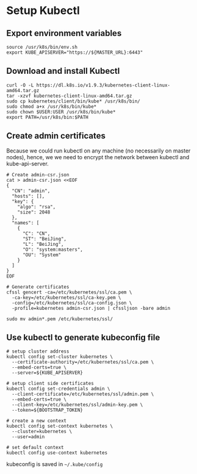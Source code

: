 # Setup Kubectl

## Export environment variables
```shell
source /usr/k8s/bin/env.sh
export KUBE_APISERVER="https://${MASTER_URL}:6443"
```
## Download and install Kubectl
```shell
curl -O -L https://dl.k8s.io/v1.9.3/kubernetes-client-linux-amd64.tar.gz 
tar -xzvf kubernetes-client-linux-amd64.tar.gz
sudo cp kubernetes/client/bin/kube* /usr/k8s/bin/
sudo chmod a+x /usr/k8s/bin/kube*
sudo chown $USER:USER /usr/k8s/bin/kube*
export PATH=/usr/k8s/bin:$PATH
```

## Create admin certificates

Because we could run kubectl on any machine (no necessarily on master nodes), hence, we we need to encrypt the network between kubectl and kube-api-server. 


```shell
# Create admin-csr.json
cat > admin-csr.json <<EOF
{
  "CN": "admin",
  "hosts": [],
  "key": {
    "algo": "rsa",
    "size": 2048
  },
  "names": [
    {
      "C": "CN",
      "ST": "BeiJing",
      "L": "BeiJing",
      "O": "system:masters",
      "OU": "System"
    }
  ]
}
EOF

# Generate certificates
cfssl gencert -ca=/etc/kubernetes/ssl/ca.pem \
  -ca-key=/etc/kubernetes/ssl/ca-key.pem \
  -config=/etc/kubernetes/ssl/ca-config.json \
  -profile=kubernetes admin-csr.json | cfssljson -bare admin

sudo mv admin*.pem /etc/kubernetes/ssl/
```

## Use kubectl to generate kubeconfig file
```shell
# setup cluster address
kubectl config set-cluster kubernetes \
  --certificate-authority=/etc/kubernetes/ssl/ca.pem \
  --embed-certs=true \
  --server=${KUBE_APISERVER}

# setup client side certificates
kubectl config set-credentials admin \
  --client-certificate=/etc/kubernetes/ssl/admin.pem \
  --embed-certs=true \
  --client-key=/etc/kubernetes/ssl/admin-key.pem \
  --token=${BOOTSTRAP_TOKEN}

# create a new context
kubectl config set-context kubernetes \
  --cluster=kubernetes \
  --user=admin

# set default context
kubectl config use-context kubernetes
```
kubeconfig is saved in `~/.kube/config`


